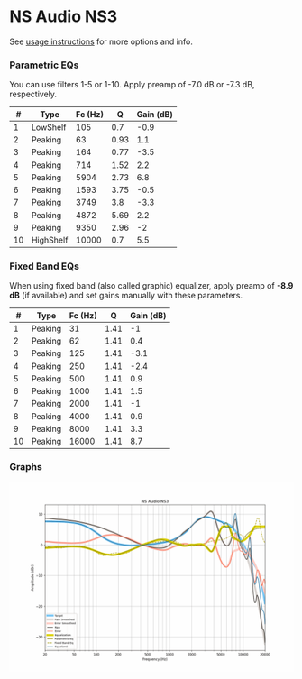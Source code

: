 # NS Audio NS3
See [usage instructions](https://github.com/jaakkopasanen/AutoEq#usage) for more options and info.

### Parametric EQs
You can use filters 1-5 or 1-10. Apply preamp of -7.0 dB or -7.3 dB, respectively.

|   # | Type      |   Fc (Hz) |    Q |   Gain (dB) |
|-----|-----------|-----------|------|-------------|
|   1 | LowShelf  |       105 | 0.7  |        -0.9 |
|   2 | Peaking   |        63 | 0.93 |         1.1 |
|   3 | Peaking   |       164 | 0.77 |        -3.5 |
|   4 | Peaking   |       714 | 1.52 |         2.2 |
|   5 | Peaking   |      5904 | 2.73 |         6.8 |
|   6 | Peaking   |      1593 | 3.75 |        -0.5 |
|   7 | Peaking   |      3749 | 3.8  |        -3.3 |
|   8 | Peaking   |      4872 | 5.69 |         2.2 |
|   9 | Peaking   |      9350 | 2.96 |        -2   |
|  10 | HighShelf |     10000 | 0.7  |         5.5 |

### Fixed Band EQs
When using fixed band (also called graphic) equalizer, apply preamp of **-8.9 dB** (if available) and set gains manually with these parameters.

|   # | Type    |   Fc (Hz) |    Q |   Gain (dB) |
|-----|---------|-----------|------|-------------|
|   1 | Peaking |        31 | 1.41 |        -1   |
|   2 | Peaking |        62 | 1.41 |         0.4 |
|   3 | Peaking |       125 | 1.41 |        -3.1 |
|   4 | Peaking |       250 | 1.41 |        -2.4 |
|   5 | Peaking |       500 | 1.41 |         0.9 |
|   6 | Peaking |      1000 | 1.41 |         1.5 |
|   7 | Peaking |      2000 | 1.41 |        -1   |
|   8 | Peaking |      4000 | 1.41 |         0.9 |
|   9 | Peaking |      8000 | 1.41 |         3.3 |
|  10 | Peaking |     16000 | 1.41 |         8.7 |

### Graphs
![](./NS%20Audio%20NS3.png)

